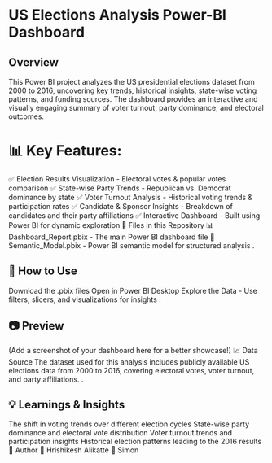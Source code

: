 # US Elections Analysis Power-BI Dashboard
## Overview
This Power BI project analyzes the US presidential elections dataset from 2000 to 2016, uncovering key trends, historical insights, state-wise voting patterns, and funding sources. The dashboard provides an interactive and visually engaging summary of voter turnout, party dominance, and electoral outcomes.
# 📊 Key Features:

✅ Election Results Visualization - Electoral votes & popular votes comparison
✅ State-wise Party Trends - Republican vs. Democrat dominance by state
✅ Voter Turnout Analysis - Historical voting trends & participation rates
✅ Candidate & Sponsor Insights - Breakdown of candidates and their party affiliations
✅ Interactive Dashboard - Built using Power BI for dynamic exploration
📂 Files in this Repository
📊 Dashboard_Report.pbix - The main Power BI dashboard file
📑 Semantic_Model.pbix - Power BI semantic model for structured analysis
.

## 🚀 How to Use
Download the .pbix files
Open in Power BI Desktop
Explore the Data - Use filters, slicers, and visualizations for insights
.

## 📷 Preview
(Add a screenshot of your dashboard here for a better showcase!)
📈 Data Source
The dataset used for this analysis includes publicly available US elections data from 2000 to 2016, covering electoral votes, voter turnout, and party affiliations.
.

## 💡 Learnings & Insights
The shift in voting trends over different election cycles
State-wise party dominance and electoral vote distribution
Voter turnout trends and participation insights
Historical election patterns leading to the 2016 results
📌 Author
👤 Hrishikesh Alikatte
👤 Simon

